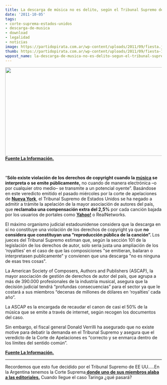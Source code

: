 ```yaml
---
title: La descarga de música no es delito, según el Tribunal Supremo de EE UU
date: '2011-10-05'
tags:
- corte-suprema-estados-unidos
- descarga-de-musica
- download
- legalidad
- noticias
image: https://partidopirata.com.ar/wp-content/uploads/2011/09/fiesta.jpg
thumb: https://partidopirata.com.ar/wp-content/uploads/2011/09/fiesta-150x150.jpg
wppost_name: la-descarga-de-musica-no-es-delito-segun-el-tribunal-supremo-de-ee-uu
---
```


<a href="https://partidopirata.com.ar/wp-content/uploads/2011/09/fiesta.jpg"><img class="aligncenter size-full wp-image-1848" title="fiesta" src="https://partidopirata.com.ar/wp-content/uploads/2011/09/fiesta.jpg" alt="" width="507" height="285" /></a>
<strong><a href="http://noticias.lainformacion.com/arte-cultura-y-espectaculos/la-descarga-de-musica-no-es-delito-segun-el-tribunal-supremo-de-ee-uu_qtJGfm48zhkFCQxyEdbMK4/" target="_blank">Fuente La Información.</a></strong>

&nbsp;

“<strong>Sólo existe violación de los derechos de copyright cuando la <a title="música" href="http://noticias.lainformacion.com/arte-cultura-y-espectaculos/musica/"><strong>música</strong></a> se interpreta o se emite públicamente,</strong> no cuando de manera electrónica –o por cualquier otro medio– se transmite a un potencial oyente”. Basándose en este veredicto emitido el pasado miércoles por la corte de apelaciones de <a title="Nueva York" href="http://noticias.lainformacion.com/estados-unidos/estado-de-nueva-york/L_4gycMVI5uxtPcKz6TGtTJ7/"><strong>Nueva York</strong></a>, el Tribunal Supremo de Estados Unidos se ha negado a admitir a trámite la apelación de la mayor asociación de autores del país, que <strong>reclamaba una compensación extra del 2,5%</strong> por cada canción bajada por los usuarios de portales como <a title="Yahoo!" href="http://noticias.lainformacion.com/yahoo/E_3nBf5CVoPLFDyYqaZI3Df6/"><strong>Yahoo!</strong></a> o RealNetworks.

El máximo organismo judicial estadounidense considera que la descarga en sí no constituye una violación de los derechos de copyright ya que <strong>no considera que constituyan una “reproducción pública de la canción”.
</strong>
Los jueces del Tribunal Supremo estiman que, según la sección 101 de la legislación de los derechos de autor, solo sería justa una ampliación de los ‘royalties’ en el caso de que las composiciones "se emitieran, bailaran o interpretasen publicamente" y convienen que una descarga "no es ninguna de esas tres cosas".

La American Society of Composers, Authors and Publishers (ASCAP), la mayor asociación de gestión de derechos de autor del país, que agrupa a más de 390.000 profesionales de la industria musical, asegura que la decisión judicial tendrá “profundas consecuencias” para el sector ya que le costará a sus miembros “decenas de millones de dólares en ‘royalties’ cada año”.

La ASCAP es la encargada de recaudar el canon de casi el 50% de la música que se emite a través de internet, según recogen los documentos del caso.

Sin embargo, el fiscal general Donald Verrilli ha asegurado que no existe motive para debatir la demanda en el Tribunal Supremo y asegura que el veredicto de la Corte de Apelaciones es “correcto y se enmarca dentro de los límites del sentido común”.

<strong><a href="http://noticias.lainformacion.com/arte-cultura-y-espectaculos/la-descarga-de-musica-no-es-delito-segun-el-tribunal-supremo-de-ee-uu_qtJGfm48zhkFCQxyEdbMK4/" target="_blank">Fuente La Información.</a></strong>

<hr />

Recordemos que esto fue decidido por el Tribunal Supremo de EE UU.....En la Argentina tenemos la Corte Suprema<strong><a href="https://partidopirata.com.ar/852/carta-abierta-de-paulo-coelho-a-la-industria-%E2%80%9Cla-codicia-no-entiende-que-este-mundo-ha-cambiado"> donde uno de sus miembros alaba a las editoriales.</a></strong> Cuando llegue el caso Taringa ¿qué pasará?
